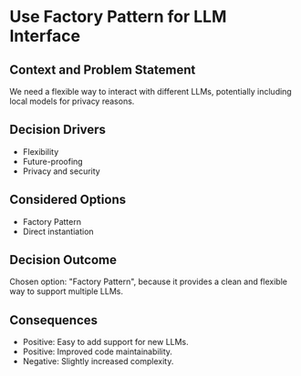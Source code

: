 # Use Factory Pattern for LLM Interface

## Context and Problem Statement

We need a flexible way to interact with different LLMs, potentially including local models for privacy reasons.

## Decision Drivers

- Flexibility
- Future-proofing
- Privacy and security

## Considered Options

- Factory Pattern
- Direct instantiation

## Decision Outcome

Chosen option: "Factory Pattern", because it provides a clean and flexible way to support multiple LLMs.

## Consequences

- Positive: Easy to add support for new LLMs.
- Positive: Improved code maintainability.
- Negative: Slightly increased complexity.
